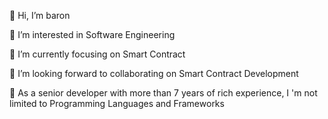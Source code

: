 👋 Hi, I’m baron

👀 I’m interested in Software Engineering

🌱 I’m currently focusing on Smart Contract

💞️ I’m looking forward to collaborating on Smart Contract Development

:pig:	As a senior developer with more than 7 years of rich experience, I 'm not limited to Programming Languages and Frameworks
